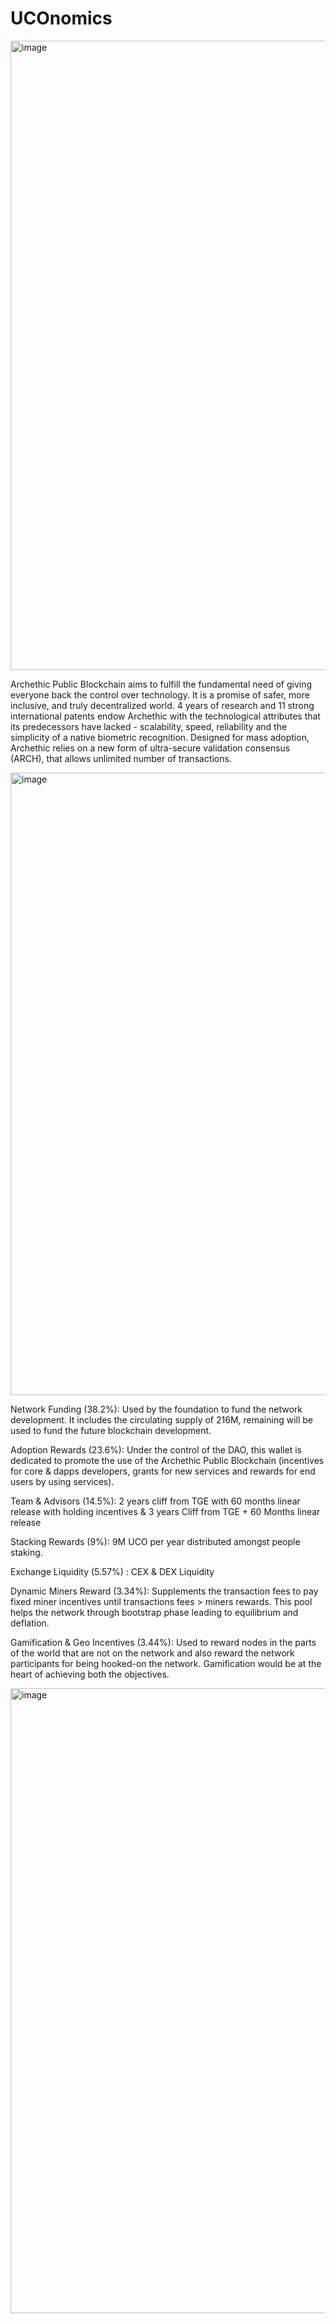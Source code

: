 # UCOnomics

<img width="1007" alt="image" src="https://user-images.githubusercontent.com/75987671/153365637-e183233b-2d9a-43dd-825b-8dab990c9708.png">

Archethic Public Blockchain aims to fulfill the fundamental need of giving everyone back the control over technology. It is a promise of safer, more inclusive, and truly decentralized world. 4 years of research and 11 strong international patents endow Archethic with the technological attributes that its predecessors have lacked - scalability, speed, reliability and the simplicity of a native biometric recognition. Designed for mass adoption, Archethic relies on a new form of ultra-secure validation consensus (ARCH), that allows unlimited number of transactions.

<img width="996" alt="image" src="https://user-images.githubusercontent.com/75987671/153364850-5bb27ee2-221f-487a-9740-9005c44e417d.png">

Network Funding (38.2%): Used by the foundation to fund the network development. It includes the circulating supply of 216M, remaining will be used to fund the future blockchain development.

Adoption Rewards (23.6%): Under the control of the DAO, this wallet is dedicated to promote the use of the Archethic Public Blockchain (incentives for core & dapps
developers, grants for new services and rewards for end users by using services).

Team & Advisors (14.5%): 2 years cliff from TGE with 60 months linear release with holding incentives & 3 years Cliff from TGE + 60 Months linear release 

Stacking Rewards (9%): 9M UCO per year distributed amongst people staking.

Exchange Liquidity (5.57%) : CEX & DEX Liquidity 

Dynamic Miners Reward (3.34%): Supplements the transaction fees to pay fixed miner incentives until transactions fees > miners rewards. This pool helps the network through bootstrap phase leading to equilibrium and deflation.

Gamification & Geo Incentives (3.44%): Used to reward nodes in the parts of the world that are not on the network and also reward the network participants for
being hooked-on the network. Gamification would be at the heart of achieving both the objectives. 

<img width="1000" alt="image" src="https://user-images.githubusercontent.com/75987671/153365191-423f2c38-1fd4-42ef-8e6a-7fcf16939700.png">
